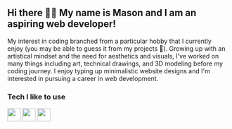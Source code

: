 ## Hi there 👋❕ My name is Mason and I am an aspiring web developer!

My interest in coding branched from a particular hobby that I currently enjoy (you may be able to guess it from my projects 👀). Growing up with an artistical mindset and the need for aesthetics and visuals, I've worked on many things including art, technical drawings, and 3D modeling before my coding journey. I enjoy typing up minimalistic website designs and I'm interested in pursuing a career in web development.

### Tech I like to use
<p align="left">
<img src="https://cdn.jsdelivr.net/gh/devicons/devicon/icons/react/react-original.svg" height="30"/>
<img src="https://cdn.jsdelivr.net/gh/devicons/devicon/icons/nextjs/nextjs-original-wordmark.svg" height="30"/>
<img src="https://cdn.jsdelivr.net/gh/devicons/devicon/icons/tailwindcss/tailwindcss-plain.svg" height="30"/>
</p>


<!--
**mctekno/mctekno** is a ✨ _special_ ✨ repository because its `README.md` (this file) appears on your GitHub profile.

Here are some ideas to get you started:

- 🔭 I’m currently working on ...
- 🌱 I’m currently learning ...
- 👯 I’m looking to collaborate on ...
- 🤔 I’m looking for help with ...
- 💬 Ask me about ...
- 📫 How to reach me: ...
- 😄 Pronouns: ...
- ⚡ Fun fact: ...
-->
